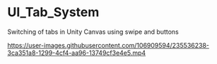 # UI_Tab_System
Switching of tabs in Unity Canvas using swipe and buttons


https://user-images.githubusercontent.com/106909594/235536238-3ca351a8-1299-4cf4-aa96-13749cf3e4e5.mp4

